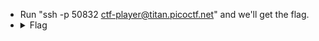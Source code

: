 - Run "ssh -p 50832  ctf-player@titan.picoctf.net" and we'll get the flag.
- <details> 
  <summary>Flag</summary>
   picoCTF{s3cur3_c0nn3ct10n_07a987ac}
  </details>


